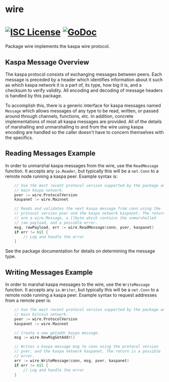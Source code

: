 wire
====

[![ISC License](http://img.shields.io/badge/license-ISC-blue.svg)](http://copyfree.org)
[![GoDoc](https://img.shields.io/badge/godoc-reference-blue.svg)](http://godoc.org/github.com/kaspanet/kaspad/wire)
=======

Package wire implements the kaspa wire protocol.

## Kaspa Message Overview

The kaspa protocol consists of exchanging messages between peers. Each message
is preceded by a header which identifies information about it such as which
kaspa network it is a part of, its type, how big it is, and a checksum to
verify validity. All encoding and decoding of message headers is handled by this
package.

To accomplish this, there is a generic interface for kaspa messages named
`Message` which allows messages of any type to be read, written, or passed
around through channels, functions, etc. In addition, concrete implementations
of most all kaspa messages are provided. All of the details of marshalling and 
unmarshalling to and from the wire using kaspa encoding are handled so the 
caller doesn't have to concern themselves with the specifics.

## Reading Messages Example

In order to unmarshal kaspa messages from the wire, use the `ReadMessage`
function. It accepts any `io.Reader`, but typically this will be a `net.Conn`
to a remote node running a kaspa peer. Example syntax is:

```Go
	// Use the most recent protocol version supported by the package and the
	// main kaspa network.
	pver := wire.ProtocolVersion
	kaspanet := wire.Mainnet

	// Reads and validates the next kaspa message from conn using the
	// protocol version pver and the kaspa network kaspanet. The returns
	// are a wire.Message, a []byte which contains the unmarshalled
	// raw payload, and a possible error.
	msg, rawPayload, err := wire.ReadMessage(conn, pver, kaspanet)
	if err != nil {
		// Log and handle the error
	}
```

See the package documentation for details on determining the message type.

## Writing Messages Example

In order to marshal kaspa messages to the wire, use the `WriteMessage`
function. It accepts any `io.Writer`, but typically this will be a `net.Conn`
to a remote node running a kaspa peer. Example syntax to request addresses
from a remote peer is:

```Go
	// Use the most recent protocol version supported by the package and the
	// main bitcoin network.
	pver := wire.ProtocolVersion
	kaspanet := wire.Mainnet

	// Create a new getaddr kaspa message.
	msg := wire.NewMsgGetAddr()

	// Writes a kaspa message msg to conn using the protocol version
	// pver, and the kaspa network kaspanet. The return is a possible
	// error.
	err := wire.WriteMessage(conn, msg, pver, kaspanet)
	if err != nil {
		// Log and handle the error
	}
```
